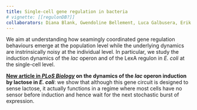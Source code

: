 ```yaml
---
title: Single-cell gene regulation in bacteria
# vignette: [[regulonDB?]]
collaborators: Diana Blank, Gwendoline Bellement, Luca Galbusera, Erik van Nimwegen
---
```


We aim at understanding how seamingly coordinated gene regulation behaviours emerge at the population level while the underlying dynamics are instrinsically noisy at the individual level. In particular, we study the induction dynamics of the *lac* operon and of the LexA regulon in *E. coli* at the single-cell level.

**[New article in *PLoS Biology*](https://doi.org/10.1371/journal.pbio.3000952) on the dynamics of the *lac* operon induction by lactose in *E. coli***: 
we show that although this gene circuit is designed to sense lactose, it actually functions in a regime where most cells have no sensor before induction and hence wait for the next stochastic burst of expression.